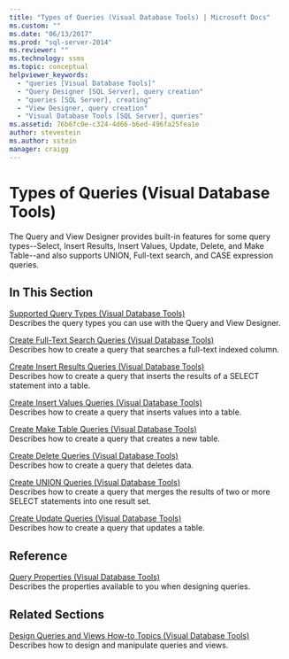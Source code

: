 ```yaml
---
title: "Types of Queries (Visual Database Tools) | Microsoft Docs"
ms.custom: ""
ms.date: "06/13/2017"
ms.prod: "sql-server-2014"
ms.reviewer: ""
ms.technology: ssms
ms.topic: conceptual
helpviewer_keywords: 
  - "queries [Visual Database Tools]"
  - "Query Designer [SQL Server], query creation"
  - "queries [SQL Server], creating"
  - "View Designer, query creation"
  - "Visual Database Tools [SQL Server], queries"
ms.assetid: 76b6fc0e-c324-4d66-b6ed-496fa25fea1e
author: stevestein
ms.author: sstein
manager: craigg
---
```

# Types of Queries (Visual Database Tools)
  The Query and View Designer provides built-in features for some query types--Select, Insert Results, Insert Values, Update, Delete, and Make Table--and also supports UNION, Full-text search, and CASE expression queries.  
  
## In This Section  
 [Supported Query Types &#40;Visual Database Tools&#41;](visual-database-tools.md)  
 Describes the query types you can use with the Query and View Designer.  
  
 [Create Full-Text Search Queries &#40;Visual Database Tools&#41;](create-full-text-search-queries-visual-database-tools.md)  
 Describes how to create a query that searches a full-text indexed column.  
  
 [Create Insert Results Queries &#40;Visual Database Tools&#41;](create-insert-results-queries-visual-database-tools.md)  
 Describes how to create a query that inserts the results of a SELECT statement into a table.  
  
 [Create Insert Values Queries &#40;Visual Database Tools&#41;](create-insert-values-queries-visual-database-tools.md)  
 Describes how to create a query that inserts values into a table.  
  
 [Create Make Table Queries &#40;Visual Database Tools&#41;](create-make-table-queries-visual-database-tools.md)  
 Describes how to create a query that creates a new table.  
  
 [Create Delete Queries &#40;Visual Database Tools&#41;](delete-queries-visual-database-tools.md)  
 Describes how to create a query that deletes data.  
  
 [Create UNION Queries &#40;Visual Database Tools&#41;](create-union-queries-visual-database-tools.md)  
 Describes how to create a query that merges the results of two or more SELECT statements into one result set.  
  
 [Create Update Queries &#40;Visual Database Tools&#41;](create-update-queries-visual-database-tools.md)  
 Describes how to create a query that updates a table.  
  
## Reference  
 [Query Properties &#40;Visual Database Tools&#41;](query-properties-visual-database-tools.md)  
 Describes the properties available to you when designing queries.  
  
## Related Sections  
 [Design Queries and Views How-to Topics &#40;Visual Database Tools&#41;](design-queries-and-views-how-to-topics-visual-database-tools.md)  
 Describes how to design and manipulate queries and views.  
  
  
